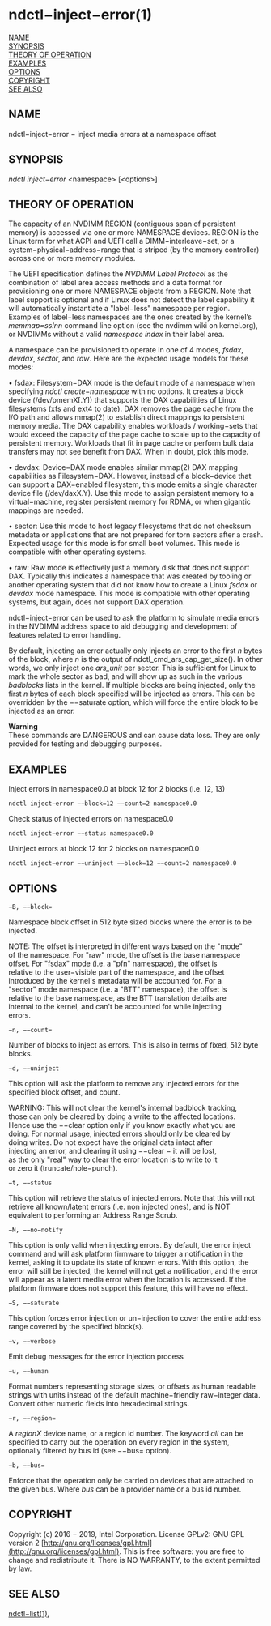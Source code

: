 # ndctl−inject−error\(1\)

[NAME](ndctl-inject-error.md#name)  
[SYNOPSIS](ndctl-inject-error.md#synopsis)  
[THEORY OF OPERATION](ndctl-inject-error.md#theory-of-operation)  
[EXAMPLES](ndctl-inject-error.md#examples)  
[OPTIONS](ndctl-inject-error.md#options)  
[COPYRIGHT](ndctl-inject-error.md#copyright)  
[SEE ALSO](ndctl-inject-error.md#see-also)

## NAME

ndctl−inject−error − inject media errors at a namespace offset

## SYNOPSIS

_ndctl inject−error_  &lt;namespace&gt; \[&lt;options&gt;\]

## THEORY OF OPERATION

The capacity of an NVDIMM REGION \(contiguous span of persistent memory\) is accessed via one or more NAMESPACE devices. REGION is the Linux term for what ACPI and UEFI call a DIMM−interleave−set, or a system−physical−address−range that is striped \(by the memory controller\) across one or more memory modules.

The UEFI specification defines the _NVDIMM Label Protocol_ as the combination of label area access methods and a data format for provisioning one or more NAMESPACE objects from a REGION. Note that label support is optional and if Linux does not detect the label capability it will automatically instantiate a "label−less" namespace per region. Examples of label−less namespaces are the ones created by the kernel’s _memmap=ss!nn_ command line option \(see the nvdimm wiki on kernel.org\), or NVDIMMs without a valid _namespace index_ in their label area.

A namespace can be provisioned to operate in one of 4 modes, _fsdax_, _devdax_, _sector_, and _raw_. Here are the expected usage models for these modes:

• fsdax: Filesystem−DAX mode is the default mode of a namespace when specifying _ndctl create−namespace_ with no options. It creates a block device \(/dev/pmemX\[.Y\]\) that supports the DAX capabilities of Linux filesystems \(xfs and ext4 to date\). DAX removes the page cache from the I/O path and allows mmap\(2\) to establish direct mappings to persistent memory media. The DAX capability enables workloads / working−sets that would exceed the capacity of the page cache to scale up to the capacity of persistent memory. Workloads that fit in page cache or perform bulk data transfers may not see benefit from DAX. When in doubt, pick this mode.

• devdax: Device−DAX mode enables similar mmap\(2\) DAX mapping capabilities as Filesystem−DAX. However, instead of a block−device that can support a DAX−enabled filesystem, this mode emits a single character device file \(/dev/daxX.Y\). Use this mode to assign persistent memory to a virtual−machine, register persistent memory for RDMA, or when gigantic mappings are needed.

• sector: Use this mode to host legacy filesystems that do not checksum metadata or applications that are not prepared for torn sectors after a crash. Expected usage for this mode is for small boot volumes. This mode is compatible with other operating systems.

• raw: Raw mode is effectively just a memory disk that does not support DAX. Typically this indicates a namespace that was created by tooling or another operating system that did not know how to create a Linux _fsdax_ or _devdax_ mode namespace. This mode is compatible with other operating systems, but again, does not support DAX operation.

ndctl−inject−error can be used to ask the platform to simulate media errors in the NVDIMM address space to aid debugging and development of features related to error handling.

By default, injecting an error actually only injects an error to the first _n_ bytes of the block, where _n_ is the output of ndctl\_cmd\_ars\_cap\_get\_size\(\). In other words, we only inject one _ars\_unit_ per sector. This is sufficient for Linux to mark the whole sector as bad, and will show up as such in the various _badblocks_ lists in the kernel. If multiple blocks are being injected, only the first _n_ bytes of each block specified will be injected as errors. This can be overridden by the −−saturate option, which will force the entire block to be injected as an error.

**Warning**  
These commands are DANGEROUS and can cause data loss. They are only provided for testing and debugging purposes.

## EXAMPLES

Inject errors in namespace0.0 at block 12 for 2 blocks \(i.e. 12, 13\)

```text
ndctl inject−error −−block=12 −−count=2 namespace0.0
```

Check status of injected errors on namespace0.0

```text
ndctl inject−error −−status namespace0.0
```

Uninject errors at block 12 for 2 blocks on namespace0.0

```text
ndctl inject−error −−uninject −−block=12 −−count=2 namespace0.0
```

## OPTIONS

`−B, −−block=`

Namespace block offset in 512 byte sized blocks where the error is to be injected.

NOTE: The offset is interpreted in different ways based on the "mode"  
of the namespace. For "raw" mode, the offset is the base namespace  
offset. For "fsdax" mode \(i.e. a "pfn" namespace\), the offset is  
relative to the user−visible part of the namespace, and the offset  
introduced by the kernel's metadata will be accounted for. For a  
"sector" mode namespace \(i.e. a "BTT" namespace\), the offset is  
relative to the base namespace, as the BTT translation details are  
internal to the kernel, and can't be accounted for while injecting  
errors.

`−n, −−count=`

Number of blocks to inject as errors. This is also in terms of fixed, 512 byte blocks.

`−d, −−uninject`

This option will ask the platform to remove any injected errors for the specified block offset, and count.

WARNING: This will not clear the kernel's internal badblock tracking,  
those can only be cleared by doing a write to the affected locations.  
Hence use the −−clear option only if you know exactly what you are  
doing. For normal usage, injected errors should only be cleared by  
doing writes. Do not expect have the original data intact after  
injecting an error, and clearing it using −−clear − it will be lost,  
as the only "real" way to clear the error location is to write to it  
or zero it \(truncate/hole−punch\).

`−t, −−status`

This option will retrieve the status of injected errors. Note that this will not retrieve all known/latent errors \(i.e. non injected ones\), and is NOT equivalent to performing an Address Range Scrub.

`−N, −−no−notify`

This option is only valid when injecting errors. By default, the error inject command and will ask platform firmware to trigger a notification in the kernel, asking it to update its state of known errors. With this option, the error will still be injected, the kernel will not get a notification, and the error will appear as a latent media error when the location is accessed. If the platform firmware does not support this feature, this will have no effect.

`−S, −−saturate`

This option forces error injection or un−injection to cover the entire address range covered by the specified block\(s\).

`−v, −−verbose`

Emit debug messages for the error injection process

`−u, −−human`

Format numbers representing storage sizes, or offsets as human readable strings with units instead of the default machine−friendly raw−integer data. Convert other numeric fields into hexadecimal strings.

`−r, −−region=`

A _regionX_ device name, or a region id number. The keyword _all_ can be specified to carry out the operation on every region in the system, optionally filtered by bus id \(see −−bus= option\).

`−b, −−bus=`

Enforce that the operation only be carried on devices that are attached to the given bus. Where _bus_ can be a provider name or a bus id number.

## COPYRIGHT

Copyright \(c\) 2016 − 2019, Intel Corporation. License GPLv2: GNU GPL version 2 [http://gnu.org/licenses/gpl.html](http://gnu.org/licenses/gpl.html). This is free software: you are free to change and redistribute it. There is NO WARRANTY, to the extent permitted by law.

## SEE ALSO

[ndctl−list\(1\)](ndctl-list.md),

